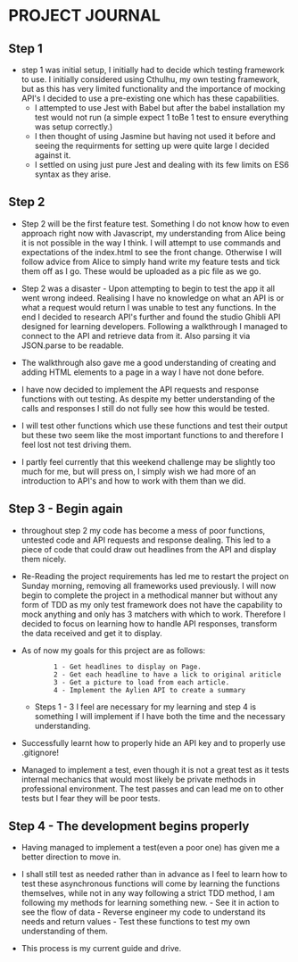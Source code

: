 # PROJECT JOURNAL

## Step 1

- step 1 was initial setup, I initially had to decide which testing framework to use. I initially considered using Cthulhu, my own testing framework, but as this has very limited functionality and the importance of mocking API's I decided to use a pre-existing one which has these capabilities.
    - I attempted to use Jest with Babel but after the babel installation my test would not run (a simple expect 1 toBe 1 test to ensure everything was setup correctly.)
    - I then thought of using Jasmine but having not used it before and seeing the requirments for setting up were quite large I decided against it.
    - I settled on using just pure Jest and dealing with its few limits on ES6 syntax as they arise.

## Step 2

  - Step 2 will be the first feature test. Something I do not know how to even approach right now with Javascript, my understanding from Alice being it is not possible in the way I think. I will attempt to use commands and expectations of the index.html to see the front change. Otherwise I will follow advice from Alice to simply hand write my feature tests and tick them off as I go. These would be uploaded as a pic file as we go.

  - Step 2 was a disaster - Upon attempting to begin to test the app it all went wrong indeed. Realising I have no knowledge on what an API is or what a request would return I was unable to test any functions. In the end I decided to research API's further and found the studio Ghibli API designed for learning developers. Following a walkthrough I managed to connect to the API and retrieve data from it. Also parsing it via JSON.parse to be readable.
  - The walkthrough also gave me a good understanding of creating and adding HTML elements to a page in a way I have not done before.
  - I have now decided to implement the API requests and response functions with out testing. As despite my better understanding of the calls and responses I still do not fully see how this would be tested.
  - I will test other functions which use these functions and test their output but these two seem like the most important functions to and therefore I feel lost not test driving them.
  - I partly feel currently that this weekend challenge may be slightly too much for me, but will press on, I simply wish we had more of an introduction to API's and how to work with them than we did.

## Step 3 - Begin again

  - throughout step 2 my code has become a mess of poor functions, untested code and API requests and response dealing. This led to a piece of code that could draw out headlines from the API and display them nicely.
  - Re-Reading the project requirements has led me to restart the project on Sunday morning, removing all frameworks used previously. I will now begin to complete the project in a methodical manner but without any form of TDD as my only test framework does not have the capability to mock anything and only has 3 matchers with which to work. Therefore I decided to focus on learning how to handle API responses, transform the data received and get it to display.

  - As of now my goals for this project are as follows:
    ```
            1 - Get headlines to display on Page.
            2 - Get each headline to have a lick to original ariticle
            3 - Get a picture to load from each article.
            4 - Implement the Aylien API to create a summary
    ```



    - Steps 1 - 3 I feel are necessary for my learning and step 4 is something I will implement if I have both the time and the necessary understanding.

- Successfully learnt how to properly hide an API key and to properly use .gitignore!

- Managed to implement a test, even though it is not a great test as it tests internal mechanics that would most likely be private methods in professional environment. The test passes and can lead me on to other tests but I fear they will be poor tests.

## Step 4 - The development begins properly

- Having managed to implement a test(even a poor one) has given me a better direction to move in.

- I shall still test as needed rather than in advance as I feel to learn how to test these asynchronous functions will come by learning the functions themselves, while not in any way following a strict TDD method, I am following my methods for learning something new.
          - See it in action to see the flow of data
          - Reverse engineer my code to understand its needs and return values
          - Test these functions to test my own understanding of them.

- This process is my current guide and drive. 
